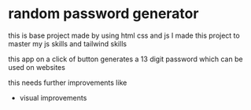 # random password generator

this is base project made by using html css and js 
I made this project to master my js skills and tailwind skills

this app on a click of button generates a 13 digit password which can be used on websites

this needs further improvements like
- visual improvements